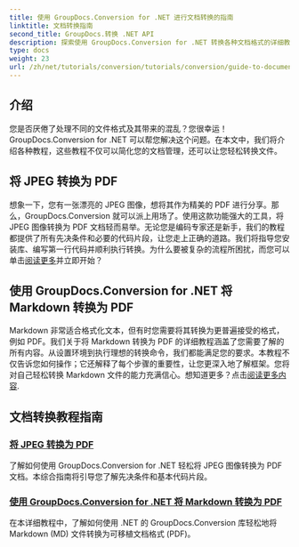 ```yaml
---
title: 使用 GroupDocs.Conversion for .NET 进行文档转换的指南
linktitle: 文档转换指南
second_title: GroupDocs.转换 .NET API
description: 探索使用 GroupDocs.Conversion for .NET 转换各种文档格式的详细教程，并简化您的文件管理流程。
type: docs
weight: 23
url: /zh/net/tutorials/conversion/tutorials/conversion/guide-to-document-conversion/
---
```

## 介绍

您是否厌倦了处理不同的文件格式及其带来的混乱？您很幸运！GroupDocs.Conversion for .NET 可以帮您解决这个问题。在本文中，我们将介绍各种教程，这些教程不仅可以简化您的文档管理，还可以让您轻松转换文件。

## 将 JPEG 转换为 PDF

想象一下，您有一张漂亮的 JPEG 图像，想将其作为精美的 PDF 进行分享。那么，GroupDocs.Conversion 就可以派上用场了。使用这款功能强大的工具，将 JPEG 图像转换为 PDF 文档轻而易举。无论您是编码专家还是新手，我们的教程都提供了所有先决条件和必要的代码片段，让您走上正确的道路。我们将指导您安装库、编写第一行代码并顺利执行转换。为什么要被复杂的流程所困扰，而您可以单击[阅读更多](./converting-jpeg-to-pdf/)并立即开始？

## 使用 GroupDocs.Conversion for .NET 将 Markdown 转换为 PDF

Markdown 非常适合格式化文本，但有时您需要将其转换为更普遍接受的格式，例如 PDF。我们关于将 Markdown 转换为 PDF 的详细教程涵盖了您需要了解的所有内容。从设置环境到执行理想的转换命令，我们都能满足您的要求。本教程不仅告诉您如何操作；它还解释了每个步骤的重要性，让您更深入地了解框架。您将对自己轻松转换 Markdown 文件的能力充满信心。想知道更多？点击[阅读更多内容](./convert-markdown-to-pdf/).

## 文档转换教程指南
### [将 JPEG 转换为 PDF](./converting-jpeg-to-pdf/)
了解如何使用 GroupDocs.Conversion for .NET 轻松将 JPEG 图像转换为 PDF 文档。本综合指南将引导您了解先决条件和基本代码片段。
### [使用 GroupDocs.Conversion for .NET 将 Markdown 转换为 PDF](./convert-markdown-to-pdf/)
在本详细教程中，了解如何使用 .NET 的 GroupDocs.Conversion 库轻松地将 Markdown (MD) 文件转换为可移植文档格式 (PDF)。